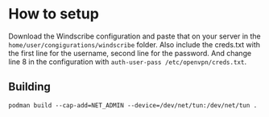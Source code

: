 # How to setup

Download the Windscribe configuration and paste that on your server in the `home/user/congigurations/windscribe` folder.
Also include the creds.txt with the first line for the username, second line for the password.
And change line 8 in the configuration with `auth-user-pass /etc/openvpn/creds.txt`.

## Building

```Dockerfile
podman build --cap-add=NET_ADMIN --device=/dev/net/tun:/dev/net/tun .
```
